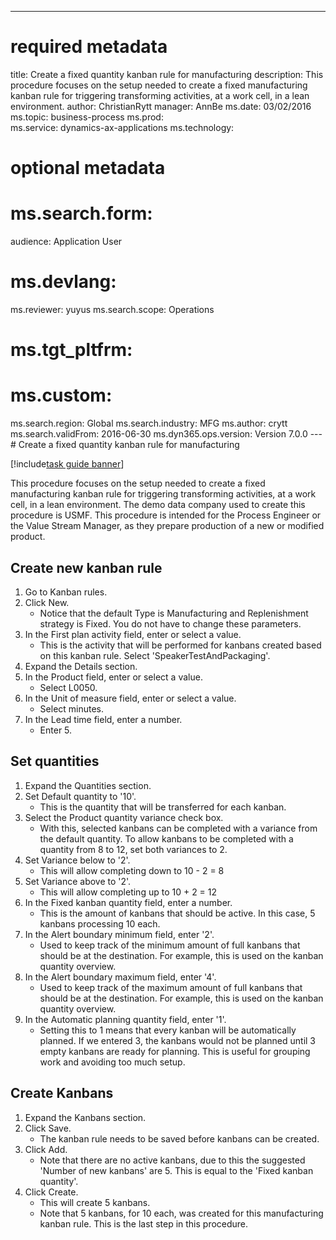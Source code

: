 --- 
# required metadata 
 
title: Create a fixed quantity kanban rule for manufacturing
description: This procedure focuses on the setup needed to create a fixed manufacturing kanban rule for triggering transforming activities, at a work cell, in a lean environment. 
author: ChristianRytt
manager: AnnBe 
ms.date: 03/02/2016
ms.topic: business-process 
ms.prod:  
ms.service: dynamics-ax-applications 
ms.technology:  
 
# optional metadata 
 
# ms.search.form:   
audience: Application User 
# ms.devlang:  
ms.reviewer: yuyus
ms.search.scope: Operations 
# ms.tgt_pltfrm:  
# ms.custom:  
ms.search.region: Global
ms.search.industry: MFG
ms.author: crytt
ms.search.validFrom: 2016-06-30 
ms.dyn365.ops.version: Version 7.0.0 
---# Create a fixed quantity kanban rule for manufacturing

[!include[task guide banner](../../includes/task-guide-banner.md)]

This procedure focuses on the setup needed to create a fixed manufacturing kanban rule for triggering transforming activities, at a work cell, in a lean environment. The demo data company used to create this procedure is USMF. This procedure is intended for the Process Engineer or the Value Stream Manager, as they prepare production of a new or modified product.


## Create new kanban rule
1. Go to Kanban rules.
2. Click New.
    * Notice that the default Type is Manufacturing and Replenishment strategy is Fixed. You do not have to change these parameters.  
3. In the First plan activity field, enter or select a value.
    * This is the activity that will be performed for kanbans created based on this kanban rule.  Select 'SpeakerTestAndPackaging'.  
4. Expand the Details section.
5. In the Product field, enter or select a value.
    * Select L0050.  
6. In the Unit of measure field, enter or select a value.
    * Select minutes.  
7. In the Lead time field, enter a number.
    * Enter 5.  

## Set quantities
1. Expand the Quantities section.
2. Set Default quantity to '10'.
    * This is the quantity that will be transferred for each kanban.  
3. Select the Product quantity variance check box.
    * With this, selected kanbans can be completed with a variance from the default quantity.  To allow kanbans to be completed with a quantity from 8 to 12, set both variances to 2.  
4. Set Variance below to '2'.
    * This will allow completing down to 10 - 2 = 8  
5. Set Variance above to '2'.
    * This will allow completing up to 10 + 2 = 12  
6. In the Fixed kanban quantity field, enter a number.
    * This is the amount of kanbans that should be active. In this case, 5 kanbans processing 10 each.  
7. In the Alert boundary minimum field, enter '2'.
    * Used to keep track of the minimum amount of full kanbans that should be at the destination. For example, this is used on the kanban quantity overview.  
8. In the Alert boundary maximum field, enter '4'.
    * Used to keep track of the maximum amount of full kanbans that should be at the destination. For example, this is used on the kanban quantity overview.  
9. In the Automatic planning quantity field, enter '1'.
    * Setting this to 1 means that every kanban will be automatically planned.   If we entered 3, the kanbans would not be planned until 3 empty kanbans are ready for planning. This is useful for grouping work and avoiding too much setup.  

## Create Kanbans
1. Expand the Kanbans section.
2. Click Save.
    * The kanban rule needs to be saved before kanbans can be created.  
3. Click Add.
    * Note that there are no active kanbans, due to this the suggested 'Number of new kanbans' are 5. This is equal to the 'Fixed kanban quantity'.  
4. Click Create.
    * This will create 5 kanbans.  
    * Note that 5 kanbans, for 10 each, was created for this manufacturing kanban rule. This is the last step in this procedure.  

